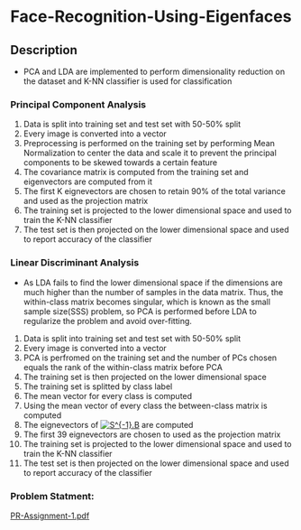 # Face-Recognition-Using-Eigenfaces
## Description
* PCA and LDA are implemented to perform dimensionality reduction on the dataset and K-NN classifier is used for classification
### Principal Component Analysis
1. Data is split into training set and test set with 50-50% split
2. Every image is converted into a vector 
3. Preprocessing is performed on the training set by performing Mean Normalization to center the data and scale it to prevent the principal components to be skewed towards a certain feature
4. The covariance matrix is computed from the training set and eigenvectors are computed from it
5. The first K eignevectors are chosen to retain 90% of the total variance and used as the projection matrix
6. The training set is projected to the lower dimensional space and used to train the K-NN classifier
7. The test set is then projected on the lower dimensional space and used to report accuracy of the classifier
### Linear Discriminant Analysis
* As LDA fails to find the lower dimensional space if the dimensions
are much higher than the number of samples in the data matrix. Thus, the
within-class matrix becomes singular, which is known as the small sample
size(SSS) problem, so PCA is performed before LDA to regularize the problem and
avoid over-fitting.
1. Data is split into training set and test set with 50-50% split
2. Every image is converted into a vector 
3. PCA is perfromed on the training set and the number of PCs chosen equals the rank of the within-class matrix before PCA
4. The training set is then projected on the lower dimensional space
5. The training set is splitted by class label
6. The mean vector for every class is computed
7. Using the mean vector of every class the between-class matrix is computed
8. The eignevectors of <a href="https://www.codecogs.com/eqnedit.php?latex=S^{-1}.B" target="_blank"><img src="https://latex.codecogs.com/gif.latex?S^{-1}.B" title="S^{-1}.B" /></a> are computed
9. The first 39 eignevectors are chosen to used as the projection matrix
10. The training set is projected to the lower dimensional space and used to train the K-NN classifier
11. The test set is then projected on the lower dimensional space and used to report accuracy of the classifier

### Problem Statment:
[PR-Assignment-1.pdf](https://github.com/yosrri/Face-Recogntion/files/8443399/PR-Assignment-1.pdf)
